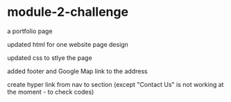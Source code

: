 # module-2-challenge
a portfolio page

updated html for one website page design

updated css to stlye the page


added footer and Google Map link to the address

create hyper link from nav to section (except "Contact Us" is not working at the moment - to check codes)